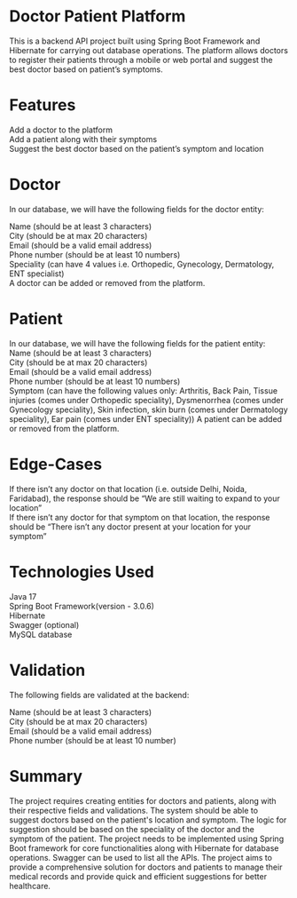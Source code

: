 # Doctor Patient Platform

This is a backend API project built using Spring Boot Framework and Hibernate for carrying out database operations. The platform allows doctors to register their patients through a mobile or web portal and suggest the best doctor based on patient’s symptoms.<br>

# Features
Add a doctor to the platform<br>
Add a patient along with their symptoms<br>
Suggest the best doctor based on the patient’s symptom and location<br>


# Doctor
In our database, we will have the following fields for the doctor entity:<br>

Name (should be at least 3 characters)<br>
City (should be at max 20 characters)<br>
Email (should be a valid email address)<br>
Phone number (should be at least 10 numbers)<br>
Speciality (can have 4 values i.e. Orthopedic, Gynecology, Dermatology, ENT specialist)<br>
A doctor can be added or removed from the platform.<br>

# Patient
In our database, we will have the following fields for the patient entity:
<br>
Name (should be at least 3 characters)<br>
City (should be at max 20 characters)<br>
Email (should be a valid email address)<br>
Phone number (should be at least 10 numbers)<br>
Symptom (can have the following values only: Arthritis, Back Pain, Tissue injuries (comes under Orthopedic speciality), Dysmenorrhea (comes under Gynecology speciality), Skin infection, skin burn (comes under Dermatology speciality), Ear pain (comes under ENT speciality))
A patient can be added or removed from the platform.

# Edge-Cases
If there isn’t any doctor on that location (i.e. outside Delhi, Noida, Faridabad), the response should be “We are still waiting to expand to your location”<br>
If there isn’t any doctor for that symptom on that location, the response should be “There isn’t any doctor present at your location for your symptom”<br>


# Technologies Used
Java 17<br>
Spring Boot Framework(version - 3.0.6)<br>
Hibernate<br>
Swagger (optional)<br>
MySQL database<br>

# Validation
The following fields are validated at the backend:<br>

Name (should be at least 3 characters)<br>
City (should be at max 20 characters)<br>
Email (should be a valid email address)<br>
Phone number (should be at least 10 number)<br>

# Summary
The project requires creating entities for doctors and patients, along with their respective fields and validations. The system should be able to suggest doctors based on the patient's location and symptom. The logic for suggestion should be based on the speciality of the doctor and the symptom of the patient. The project needs to be implemented using Spring Boot framework for core functionalities along with Hibernate for database operations. Swagger can be used to list all the APIs. The project aims to provide a comprehensive solution for doctors and patients to manage their medical records and provide quick and efficient suggestions for better healthcare.

